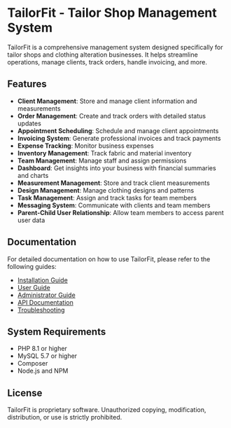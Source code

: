 # TailorFit - Tailor Shop Management System

TailorFit is a comprehensive management system designed specifically for tailor shops and clothing alteration businesses. It helps streamline operations, manage clients, track orders, handle invoicing, and more.

## Features

- **Client Management**: Store and manage client information and measurements
- **Order Management**: Create and track orders with detailed status updates
- **Appointment Scheduling**: Schedule and manage client appointments
- **Invoicing System**: Generate professional invoices and track payments
- **Expense Tracking**: Monitor business expenses
- **Inventory Management**: Track fabric and material inventory
- **Team Management**: Manage staff and assign permissions
- **Dashboard**: Get insights into your business with financial summaries and charts
- **Measurement Management**: Store and track client measurements
- **Design Management**: Manage clothing designs and patterns
- **Task Management**: Assign and track tasks for team members
- **Messaging System**: Communicate with clients and team members
- **Parent-Child User Relationship**: Allow team members to access parent user data

## Documentation

For detailed documentation on how to use TailorFit, please refer to the following guides:

- [Installation Guide](docs/installation.md)
- [User Guide](docs/user-guide.md)
- [Administrator Guide](docs/admin-guide.md)
- [API Documentation](docs/api.md)
- [Troubleshooting](docs/troubleshooting.md)

## System Requirements

- PHP 8.1 or higher
- MySQL 5.7 or higher
- Composer
- Node.js and NPM

## License

TailorFit is proprietary software. Unauthorized copying, modification, distribution, or use is strictly prohibited.
